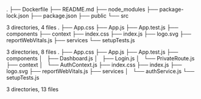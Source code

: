 .
├── Dockerfile
├── README.md
├── node_modules
├── package-lock.json
├── package.json
├── public
└── src

3 directories, 4 files
.
├── App.css
├── App.js
├── App.test.js
├── components
├── context
├── index.css
├── index.js
├── logo.svg
├── reportWebVitals.js
├── services
└── setupTests.js

3 directories, 8 files
.
├── App.css
├── App.js
├── App.test.js
├── components
│   ├── Dashboard.js
│   ├── Login.js
│   └── PrivateRoute.js
├── context
│   └── AuthContext.js
├── index.css
├── index.js
├── logo.svg
├── reportWebVitals.js
├── services
│   └── authService.js
└── setupTests.js

3 directories, 13 files
